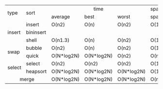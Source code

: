 

<table>
    <tr><td rowspan = "2">type</td><td  rowspan = "2">sort</td><td colspan="3" align="center">time</td><td>space</td><td rowspan = "2">stable</td></tr>
    <tr><td>average</td><td>best</td><td>worst</td><td>space</td></tr>
    <tr><td rowspan = "3">insert</td><td>insert</td><td>O(n2)</td><td>O(n)</td><td>O(n2)</td><td>O(1)</td><td>Y</td></tr>
    <tr><td>bininsert</td><td></td><td></td><td></td><td></td><td></td></tr>
    <tr><td>shell</td><td>O(n1.3)</td><td>O(n)</td><td>O(n2)</td><td>O(1)</td><td>N</td></tr>
    <tr><td rowspan = "2">swap</td><td>bubble</td><td>O(n2)</td><td>O(n)</td><td>O(n2)</td><td>O(1)</td><td>Y</td></tr>
    <tr><td>quick</td><td>O(N*log2N)</td><td>O(N*log2N)</td><td>O(n2)</td><td>O(nlog2n)</td><td>N</td></tr>
    <tr><td rowspan = "2">select</td><td>select</td><td>O(n2)</td><td>O(n2)</td><td>O(n2)</td><td>O(1)</td><td>N</td></tr>
    <tr><td>heapsort</td><td>O(N*log2N)</td><td>O(N*log2N)</td><td>O(N*log2N)</td><td>O(1)</td><td>N</td></tr>
    <tr><td colspan = "2" align = "center">merge</td><td>O(N*log2N)</td><td>O(N*log2N)</td><td>O(N*log2N)</td><td>O(n)</td><td>Y</td></tr>
</table>